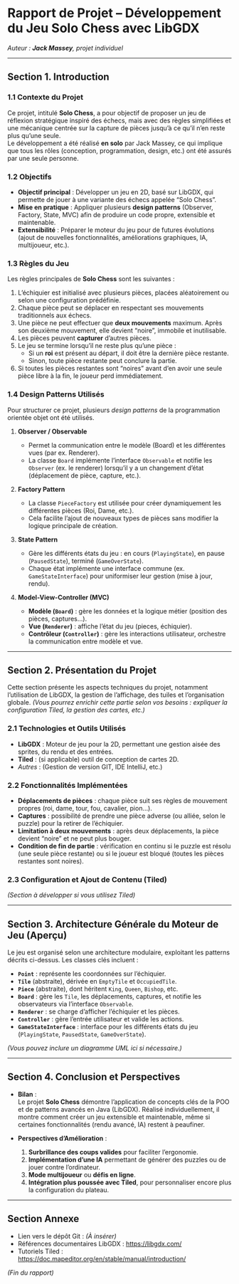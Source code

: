 # Rapport de Projet – Développement du Jeu Solo Chess avec LibGDX

*Auteur : **Jack Massey**, projet individuel*

---

## Section 1. Introduction

### 1.1 Contexte du Projet

Ce projet, intitulé **Solo Chess**, a pour objectif de proposer un jeu de réflexion stratégique inspiré des échecs, mais avec des règles simplifiées et une mécanique centrée sur la capture de pièces jusqu’à ce qu’il n’en reste plus qu’une seule.  
Le développement a été réalisé **en solo** par Jack Massey, ce qui implique que tous les rôles (conception, programmation, design, etc.) ont été assurés par une seule personne.

### 1.2 Objectifs

- **Objectif principal** : Développer un jeu en 2D, basé sur LibGDX, qui permette de jouer à une variante des échecs appelée “Solo Chess”.
- **Mise en pratique** : Appliquer plusieurs **design patterns** (Observer, Factory, State, MVC) afin de produire un code propre, extensible et maintenable.
- **Extensibilité** : Préparer le moteur du jeu pour de futures évolutions (ajout de nouvelles fonctionnalités, améliorations graphiques, IA, multijoueur, etc.).

### 1.3 Règles du Jeu

Les règles principales de **Solo Chess** sont les suivantes :

1. L’échiquier est initialisé avec plusieurs pièces, placées aléatoirement ou selon une configuration prédéfinie.
2. Chaque pièce peut se déplacer en respectant ses mouvements traditionnels aux échecs.
3. Une pièce ne peut effectuer que **deux mouvements** maximum. Après son deuxième mouvement, elle devient “noire”, immobile et inutilisable.
4. Les pièces peuvent **capturer** d’autres pièces.
5. Le jeu se termine lorsqu’il ne reste plus qu’une pièce :
    - Si un **roi** est présent au départ, il doit être la dernière pièce restante.
    - Sinon, toute pièce restante peut conclure la partie.
6. Si toutes les pièces restantes sont “noires” avant d’en avoir une seule pièce libre à la fin, le joueur perd immédiatement.

### 1.4 Design Patterns Utilisés

Pour structurer ce projet, plusieurs *design patterns* de la programmation orientée objet ont été utilisés.

1. **Observer / Observable**
    - Permet la communication entre le modèle (Board) et les différentes vues (par ex. Renderer).
    - La classe `Board` implémente l’interface `Observable` et notifie les `Observer` (ex. le renderer) lorsqu’il y a un changement d’état (déplacement de pièce, capture, etc.).

2. **Factory Pattern**
    - La classe `PieceFactory` est utilisée pour créer dynamiquement les différentes pièces (Roi, Dame, etc.).
    - Cela facilite l’ajout de nouveaux types de pièces sans modifier la logique principale de création.

3. **State Pattern**
    - Gère les différents états du jeu : en cours (`PlayingState`), en pause (`PausedState`), terminé (`GameOverState`).
    - Chaque état implémente une interface commune (ex. `GameStateInterface`) pour uniformiser leur gestion (mise à jour, rendu).

4. **Model-View-Controller (MVC)**
    - **Modèle (`Board`)** : gère les données et la logique métier (position des pièces, captures…).
    - **Vue (`Renderer`)** : affiche l’état du jeu (pieces, échiquier).
    - **Contrôleur (`Controller`)** : gère les interactions utilisateur, orchestre la communication entre modèle et vue.

---

## Section 2. Présentation du Projet

Cette section présente les aspects techniques du projet, notamment l’utilisation de LibGDX, la gestion de l’affichage, des tuiles et l’organisation globale. *(Vous pourrez enrichir cette partie selon vos besoins : expliquer la configuration Tiled, la gestion des cartes, etc.)*

### 2.1 Technologies et Outils Utilisés

- **LibGDX** : Moteur de jeu pour la 2D, permettant une gestion aisée des sprites, du rendu et des entrées.
- **Tiled** : (si applicable) outil de conception de cartes 2D.
- *Autres* : (Gestion de version GIT, IDE IntelliJ, etc.)

### 2.2 Fonctionnalités Implémentées

- **Déplacements de pièces** : chaque pièce suit ses règles de mouvement propres (roi, dame, tour, fou, cavalier, pion…).
- **Captures** : possibilité de prendre une pièce adverse (ou alliée, selon le puzzle) pour la retirer de l’échiquier.
- **Limitation à deux mouvements** : après deux déplacements, la pièce devient “noire” et ne peut plus bouger.
- **Condition de fin de partie** : vérification en continu si le puzzle est résolu (une seule pièce restante) ou si le joueur est bloqué (toutes les pièces restantes sont noires).

### 2.3 Configuration et Ajout de Contenu (Tiled)

*(Section à développer si vous utilisez Tiled)*

---

## Section 3. Architecture Générale du Moteur de Jeu (Aperçu)

Le jeu est organisé selon une architecture modulaire, exploitant les patterns décrits ci-dessus. Les classes clés incluent :
- **`Point`** : représente les coordonnées sur l’échiquier.
- **`Tile`** (abstraite), dérivée en `EmptyTile` et `OccupiedTile`.
- **`Piece`** (abstraite), dont héritent `King`, `Queen`, `Bishop`, etc.
- **`Board`** : gère les `Tile`, les déplacements, captures, et notifie les observateurs via l’interface `Observable`.
- **`Renderer`** : se charge d’afficher l’échiquier et les pièces.
- **`Controller`** : gère l’entrée utilisateur et valide les actions.
- **`GameStateInterface`** : interface pour les différents états du jeu (`PlayingState`, `PausedState`, `GameOverState`).

*(Vous pouvez inclure un diagramme UML ici si nécessaire.)*

---

## Section 4. Conclusion et Perspectives

- **Bilan** :  
  Le projet **Solo Chess** démontre l’application de concepts clés de la POO et de patterns avancés en Java (LibGDX). Réalisé individuellement, il montre comment créer un jeu extensible et maintenable, même si certaines fonctionnalités (rendu avancé, IA) restent à peaufiner.

- **Perspectives d’Amélioration** :
    1. **Surbrillance des coups valides** pour faciliter l’ergonomie.
    2. **Implémentation d’une IA** permettant de générer des puzzles ou de jouer contre l’ordinateur.
    3. **Mode multijoueur** ou **défis en ligne**.
    4. **Intégration plus poussée avec Tiled**, pour personnaliser encore plus la configuration du plateau.

---

## Section Annexe

- Lien vers le dépôt Git : *(À insérer)*
- Références documentaires LibGDX : <https://libgdx.com/>
- Tutoriels Tiled : <https://doc.mapeditor.org/en/stable/manual/introduction/>

*(Fin du rapport)*
